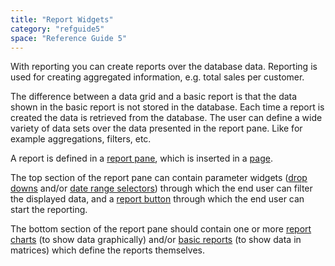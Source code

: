 ```yaml
---
title: "Report Widgets"
category: "refguide5"
space: "Reference Guide 5"
---
```



With reporting you can create reports over the database data. Reporting is used for creating aggregated information, e.g. total sales per customer.

The difference between a data grid and a basic report is that the data shown in the basic report is not stored in the database. Each time a report is created the data is retrieved from the database. The user can define a wide variety of data sets over the data presented in the report pane. Like for example aggregations, filters, etc.

A report is defined in a [report pane](Report+Pane), which is inserted in a [page](Page).

The top section of the report pane can contain parameter widgets ([drop downs](Drop+Down) and/or [date range selectors](Date+Range+Selector)) through which the end user can filter the displayed data, and a [report button](Report+Button) through which the end user can start the reporting.

The bottom section of the report pane should contain one or more [report charts](Report+Chart) (to show data graphically) and/or [basic reports](Basic+Reports) (to show data in matrices) which define the reports themselves.